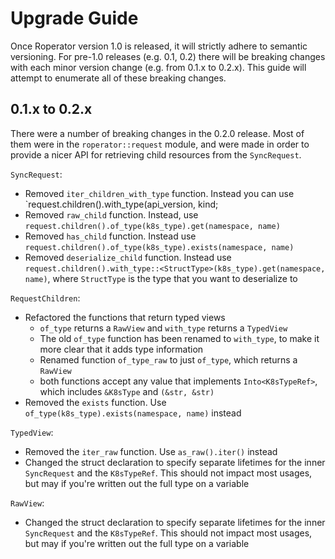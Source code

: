 # Upgrade Guide

Once Roperator version 1.0 is released, it will strictly adhere to semantic versioning. For pre-1.0 releases (e.g. 0.1, 0.2) there will be breaking changes with each minor version change (e.g. from 0.1.x to 0.2.x). This guide will attempt to enumerate all of these breaking changes.

## 0.1.x to 0.2.x

There were a number of breaking changes in the 0.2.0 release. Most of them were in the `roperator::request` module, and were made in order to provide a nicer API for retrieving child resources from the `SyncRequest`.

`SyncRequest`:

- Removed `iter_children_with_type` function. Instead you can use `request.children().with_type(api_version, kind;
- Removed `raw_child` function. Instead, use `request.children().of_type(k8s_type).get(namespace, name)`
- Removed `has_child` function. Instead use `request.children().of_type(k8s_type).exists(namespace, name)`
- Removed `deserialize_child` function. Instead use `request.children().with_type::<StructType>(k8s_type).get(namespace, name)`, where `StructType` is the type that you want to deserialize to

`RequestChildren`:

- Refactored the functions that return typed views
    - `of_type` returns a `RawView` and `with_type` returns a `TypedView`
    - The old `of_type` function has been renamed to `with_type`, to make it more clear that it adds type information
    - Renamed function `of_type_raw` to just `of_type`, which returns a `RawView`
    - both functions accept any value that implements `Into<K8sTypeRef>`, which includes `&K8sType` and `(&str, &str)`
- Removed the `exists` function. Use `of_type(k8s_type).exists(namespace, name)` instead

`TypedView`:

- Removed the `iter_raw` function. Use `as_raw().iter()` instead
- Changed the struct declaration to specify separate lifetimes for the inner `SyncRequest` and the `K8sTypeRef`. This should not impact most usages, but may if you're written out the full type on a variable

`RawView`:

- Changed the struct declaration to specify separate lifetimes for the inner `SyncRequest` and the `K8sTypeRef`. This should not impact most usages, but may if you're written out the full type on a variable

